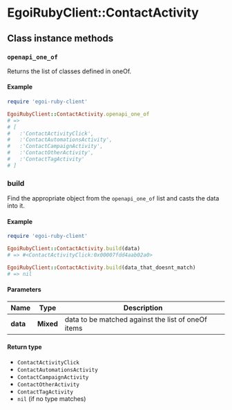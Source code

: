 # EgoiRubyClient::ContactActivity

## Class instance methods

### `openapi_one_of`

Returns the list of classes defined in oneOf.

#### Example

```ruby
require 'egoi-ruby-client'

EgoiRubyClient::ContactActivity.openapi_one_of
# =>
# [
#   :'ContactActivityClick',
#   :'ContactAutomationsActivity',
#   :'ContactCampaignActivity',
#   :'ContactOtherActivity',
#   :'ContactTagActivity'
# ]
```

### build

Find the appropriate object from the `openapi_one_of` list and casts the data into it.

#### Example

```ruby
require 'egoi-ruby-client'

EgoiRubyClient::ContactActivity.build(data)
# => #<ContactActivityClick:0x00007fdd4aab02a0>

EgoiRubyClient::ContactActivity.build(data_that_doesnt_match)
# => nil
```

#### Parameters

| Name | Type | Description |
| ---- | ---- | ----------- |
| **data** | **Mixed** | data to be matched against the list of oneOf items |

#### Return type

- `ContactActivityClick`
- `ContactAutomationsActivity`
- `ContactCampaignActivity`
- `ContactOtherActivity`
- `ContactTagActivity`
- `nil` (if no type matches)

